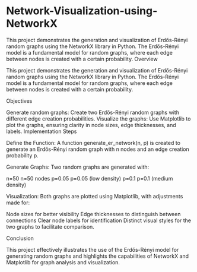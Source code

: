 # Network-Visualization-using-NetworkX
This project demonstrates the generation and visualization of Erdős-Rényi random graphs using the NetworkX library in Python. The Erdős-Rényi model is a fundamental model for random graphs, where each edge between nodes is created with a certain probability.
Overview

This project demonstrates the generation and visualization of Erdős-Rényi random graphs using the NetworkX library in Python. The Erdős-Rényi model is a fundamental model for random graphs, where each edge between nodes is created with a certain probability.

Objectives

Generate random graphs: Create two Erdős-Rényi random graphs with different edge creation probabilities.
Visualize the graphs: Use Matplotlib to plot the graphs, ensuring clarity in node sizes, edge thicknesses, and labels.
Implementation Steps

Define the Function: A function generate_er_network(n, p) is created to generate an Erdős-Rényi random graph with n nodes and an edge creation probability p.

Generate Graphs: Two random graphs are generated with:

n=50
n=50 nodes
p=0.05
p=0.05 (low density)
p=0.1
p=0.1 (medium density)

Visualization: 
Both graphs are plotted using Matplotlib, with adjustments made for:

Node sizes for better visibility
Edge thicknesses to distinguish between connections
Clear node labels for identification
Distinct visual styles for the two graphs to facilitate comparison.

Conclusion

This project effectively illustrates the use of the Erdős-Rényi model for generating random graphs and highlights the capabilities of NetworkX and Matplotlib for graph analysis and visualization.
